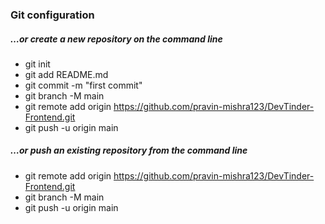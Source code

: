 ### Git configuration
##### …or create a new repository on the command line
- git init
- git add README.md
- git commit -m "first commit"
- git branch -M main
- git remote add origin https://github.com/pravin-mishra123/DevTinder-Frontend.git
- git push -u origin main

##### …or push an existing repository from the command line
- git remote add origin https://github.com/pravin-mishra123/DevTinder-Frontend.git
- git branch -M main
- git push -u origin main